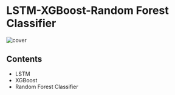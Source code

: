 # LSTM-XGBoost-Random Forest Classifier
![cover](https://www.google.com/url?sa=i&url=https%3A%2F%2Fwww.fxstreet.com%2Fnews%2Ftesla-tsla-stock-price-and-forecast-tesla-flags-three-reasons-why-it-will-break-higher-202107061039&psig=AOvVaw32oIZLQ5G2vmhAjQhMfDMA&ust=1626460937819000&source=images&cd=vfe&ved=0CAoQjRxqFwoTCJib2Kbd5fECFQAAAAAdAAAAABAD)
## Contents
- LSTM
- XGBoost
- Random Forest Classifier
